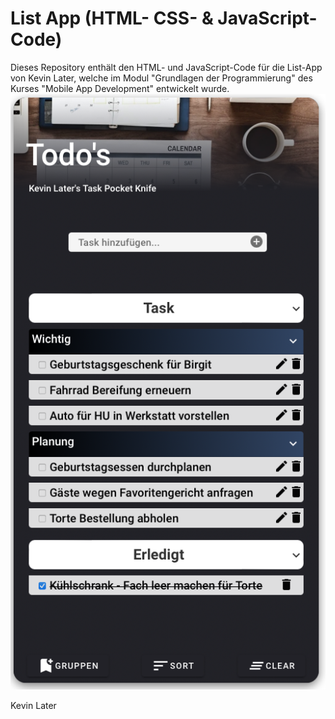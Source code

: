 # List App (HTML- CSS- & JavaScript-Code)
Dieses Repository enthält den HTML- und JavaScript-Code für die List-App von Kevin Later, welche im Modul "Grundlagen der Programmierung" des Kurses "Mobile App Development" entwickelt wurde.  
![JavaScript Ergebnis](public/img/Demo.png)

Kevin Later 
